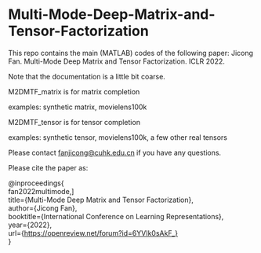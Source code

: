 # Multi-Mode-Deep-Matrix-and-Tensor-Factorization

This repo contains the main (MATLAB) codes of the following paper:
Jicong Fan. Multi-Mode Deep Matrix and Tensor Factorization. ICLR 2022.

Note that the documentation is a little bit coarse.

M2DMTF_matrix is for matrix completion

examples: synthetic matrix, movielens100k

M2DMTF_tensor is for tensor completion

examples: synthetic tensor, movielens100k, a few other real tensors

Please contact fanjicong@cuhk.edu.cn if you have any questions.


Please cite the paper as:

@inproceedings{  
fan2022multimode,]  
title={Multi-Mode Deep Matrix and Tensor Factorization},  
author={Jicong Fan},  
booktitle={International Conference on Learning Representations},  
year={2022},  
url={https://openreview.net/forum?id=6YVIk0sAkF_}  
}
